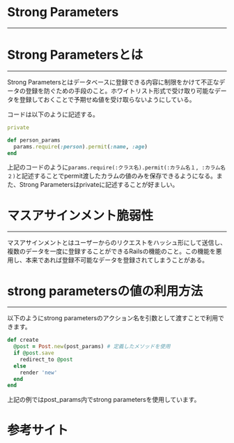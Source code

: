 # Strong Parameters

---

# Strong Parametersとは

---

Strong Parametersとはデータベースに登録できる内容に制限をかけて不正なデータの登録を防ぐための手段のこと。ホワイトリスト形式で受け取り可能なデータを登録しておくことで予期せぬ値を受け取らないようにしている。

コードは以下のように記述する。

```ruby
private

def person_params
  params.require(:person).permit(:name, :age)
end
```

上記のコードのように`params.require(:クラス名).permit(:カラム名１, :カラム名２)`と記述することでpermit渡したカラムの値のみを保存できるようになる。また、Strong Parametersはprivateに記述することが好ましい。

# マスアサインメント脆弱性

---

マスアサインメントとはユーザーからのリクエストをハッシュ形にして送信し、複数のデータを一度に登録することができるRailsの機能のこと。この機能を悪用し、本来であれば登録不可能なデータを登録されてしまうことがある。

# strong parametersの値の利用方法

---

以下のようにstrong parametersのアクション名を引数として渡すことで利用できます。

```ruby
def create
  @post = Post.new(post_params) # 定義したメソッドを使用
  if @post.save
    redirect_to @post
  else
    render 'new'
  end
end
```

上記の例ではpost_params内でstrong parametersを使用しています。

# 参考サイト
